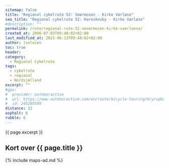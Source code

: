 ```yaml
---
sitemap: false
title: "Regional cykelrute 52: Smørmosen - Kirke Værløse"
seo_title: "Regional cykelrute 52: Hareskovby - Kirke Værløse"
#description: ""
permalink: /rute/regional-rute-52-smoermosen-kirke-vaerloese/
created_at: 2006-07-03T09:48:02+02:00
last_modified_at: 2021-06-13T09:48:02+02:00
author: lsolesen
toc: true
header:
category:
  - Regional Cykelrute
tags:
  - cykelrute
  - regional
  - Nordsjælland
excerpt: ""
#gps:
#  provider: outdooractive
#  url: https://www.outdooractive.com/en/route/bicycle-touring/bryrupbanestien-naturstien-horsens-silkeborg/245205589/
#  id: 245205589
distance: 12
asphalt: 6
rubble: 6
---
```


{{ page.excerpt }}

## Kort over {{ page.title }}

{% include maps-ad.md %}
